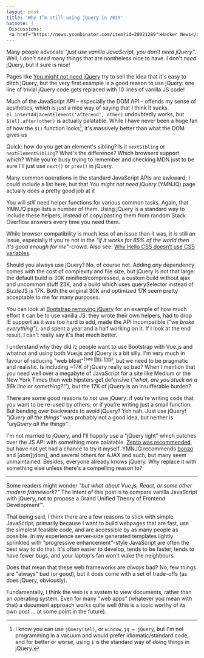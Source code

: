 ```yaml
---
layout: post
title: 'Why I’m still using jQuery in 2019'
hatnote: |
 Discussions:
 <a href="https://news.ycombinator.com/item?id=20021289">Hacker News</a>.
---
```


Many people advocate *"just use vanilla JavaScript, you don't need jQuery"*.
Well, I don't *need* many things that are nontheless nice to have. I don't
*need* jQuery, but it sure is nice!

Pages like [You might not need jQuery][nojq] try to sell the idea that it's easy
to ditch jQuery, but the very first example is a good reason to use jQuery: one
line of trivial jQuery code gets replaced with 10 lines of vanilla JS code!

Much of the JavaScript API – especially the DOM API – offends my sense of
aesthetics, which is just a nice way of saying that I think it sucks.
`el.insertAdjacentElement('afterend', other)` undoubtedly works, but
`$(el).after(other)` is actually palatable. While I have never been a huge fan
of how the `$()` function looks[^sel], it's massively better than what the DOM
gives us

Quick: how do you get an element's sibling? Is it `nextSibling` or
`nextElementSibling`? What's the difference? Which browsers support which? While
you're busy trying to remember and checking MDN just to be sure I'll just use
`next()` or `prev()` in jQuery.

Many common operations in the standard JavaScript APIs are awkward; I could
include a list here, but that *You might not need jQuery* (YMNJQ) page actually
does a pretty good job at it

You will *still* need helper functions for various common tasks. Again, that
*YMNJQ* page lists a number of them. Using jQuery is a standard way to include
these helpers, instead of copy/pasting them from random Stack Overflow answers
every time you need them.

While browser compatibility is much less of an issue than it was, it *is* still
an issue, especially if you're not in the *"if it works for 85% of the world
then it's good enough for me"*-crowd. Also see: [Why Hello CSS doesn’t use CSS
variables][cssvars].

Should you always use jQuery? No, of course not. Adding *any* dependency comes
with the cost of complexity and file size, but jQuery is not that large: the
default build is 30K minified/compressed, a custom build without ajax and
uncommon stuff 23K, and a build which uses querySelector instead of SizzleJS is
17K. Both the original 30K and optimized 17K seem pretty acceptable to me for
many purposes.

You can look at [Bootstrap removing jQuery][bootstrap] for an example of how
much effort it can be to use vanilla JS: they wrote their own helpers, had to
drop IE support as it was too hard to add, made the API incompatible (*"we broke
everything"*), and spent a year and a half working on it. If I look at the end
result, I can't really say it's that much better.

I understand why they did it; people want to use Bootstrap with Vue.js and
whatnot and using both Vue.js and jQuery is a bit silly. I'm very much in favour
of reducing "web bloat"<sup>(see [this][bloat1], [this][bloat2])</sup>, but we need to be
pragmatic and realistic.
Is including ~17K of jQuery really so bad? When I mention that you need well
over a megabyte of JavaScript for a site like Medium or the New York Times then
web hipsters get defensive (*"what, are you stuck on a 56k line or
something?!"*), but the 17K of jQuery is an insufferable burden?

There are some good reasons to *not* use jQuery: if you're writing code that you
want to be re-used by others, or if you're writing just a small function. But
bending over backwards to avoid jQuery? Yeh nah. Just use jQuery!
*"jQuery all the things"* was probably not a good idea, but neither is
*"unjQuery all the things"*.

I'm not married to jQuery, and I'll happily use a "jQuery light" which patches
over the JS API with something more palatable. [Zepto was recommended][zepto],
but have not yet had a chance to try it myself. YMNJQ recommends [bonzo][bonzo]
and [$dom][$dom], and several others for AJAX and such, but many seem
unmaintained. Besides, everyone already knows jQuery. Why replace it with
something else unless there's a compelling reason to?

---

Some readers might wonder *"but what about Vue.js, React, or some other modern
framework?"* The intent of this post is to compare vanilla JavaScript with
jQuery, not to propose a Grand Unified Theory of Frontend Development™.

That being said, I think there are a few reasons to stick with simple
JavaScript; primarily because I want to build webpages that are fast, use the
simplest feasible code, and are accessible by as many people as possible.
In my experience server-side generated templates lightly sprinkled with
"progressive enhancement"-style JavaScript are often the best way to do that.
It's often easier to develop, tends to be faster, tends to have fewer bugs, and
your laptop's fan won't wake the neighbours.

Does that mean that these web frameworks are *always* bad? No, few things are
"always" bad (or good), but it does come with a set of trade-offs (as does
jQuery, obviously).

Fundamentally, I think the web is a system to view documents, rather than an
operating system. Even for many "web apps" (whatever you mean with that) a
document approach works quite well (this is a topic worthy of its own post ...
at some point in the future).

[^sel]: I know you can use `jQuery(sel)`, or `window.jq = jQuery`, but I'm not
        programming in a vacuum and would prefer idiomatic/standard code, and
        for better or worse, using `$` is the standard way of doing things in
        jQuery.

[nojq]: http://youmightnotneedjquery.com/
[cssvars]: /css-vars.html
[bootstrap]: https://github.com/twbs/bootstrap/pull/23586
[bloat1]: https://timkadlec.com/remembers/2019-01-09-the-ethics-of-performance/
[bloat2]: http://danluu.com/web-bloat/
[bonzo]: https://github.com/ded/bonzo
[$dom]: https://github.com/julienw/dollardom
[zepto]: https://github.com/arp242/arp242.net/issues/22
